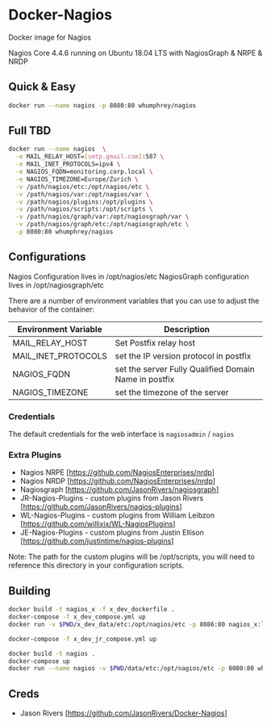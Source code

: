 # Docker-Nagios

Docker image for Nagios

Nagios Core 4.4.6 running on Ubuntu 18.04 LTS with NagiosGraph & NRPE & NRDP

## Quick & Easy

```bash
docker run --name nagios -p 8080:80 whumphrey/nagios
```

## Full TBD

```bash
docker run --name nagios  \
  -e MAIL_RELAY_HOST=[smtp.gmail.com]:587 \
  -e MAIL_INET_PROTOCOLS=ipv4 \
  -e NAGIOS_FQDN=monitoring.corp.local \
  -e NAGIOS_TIMEZONE=Europe/Zurich \
  -v /path/nagios/etc:/opt/nagios/etc \
  -v /path/nagios/var:/opt/nagios/var \
  -v /path/nagios/plugins:/opt/plugins \
  -v /path/nagios/scripts:/opt/scripts \
  -v /path/nagios/graph/var:/opt/nagiosgraph/var \
  -v /path/nagios/graph/etc:/opt/nagiosgraph/etc \
  -p 8080:80 whumphrey/nagios
```

## Configurations

Nagios Configuration lives in /opt/nagios/etc
NagiosGraph configuration lives in /opt/nagiosgraph/etc

There are a number of environment variables that you can use to adjust the behavior of the container:

| Environment Variable | Description |
|--------|--------|
| MAIL_RELAY_HOST | Set Postfix relay host |
| MAIL_INET_PROTOCOLS | set the IP version protocol in postfix |
| NAGIOS_FQDN | set the server Fully Qualified Domain Name in postfix |
| NAGIOS_TIMEZONE | set the timezone of the server |

### Credentials

The default credentials for the web interface is `nagiosadmin` / `nagios`

### Extra Plugins

* Nagios NRPE [<https://github.com/NagiosEnterprises/nrdp>]
* Nagios NRDP [<https://github.com/NagiosEnterprises/nrdp>]
* Nagiosgraph [<https://github.com/JasonRivers/nagiosgraph>]
* JR-Nagios-Plugins -  custom plugins from Jason Rivers [<https://github.com/JasonRivers/nagios-plugins>]
* WL-Nagios-Plugins -  custom plugins from William Leibzon [<https://github.com/willixix/WL-NagiosPlugins>]
* JE-Nagios-Plugins -  custom plugins from Justin Ellison [<https://github.com/justintime/nagios-plugins>]

Note: The path for the custom plugins will be /opt/scripts, you will need to reference this directory in your configuration scripts.

## Building

```bash
docker build -t nagios_x -f x_dev_dockerfile .
docker-compose -f x_dev_compose.yml up
docker run -v $PWD/x_dev_data/etc:/opt/nagios/etc -p 8086:80 nagios_x:latest

docker-compose -f x_dev_jr_compose.yml up

docker build -t nagios .
docker-compose up
docker run --name nagios -v $PWD/data/etc:/opt/nagios/etc -p 8080:80 whumphrey/nagios
```

## Creds

* Jason Rivers [<https://github.com/JasonRivers/Docker-Nagios>]